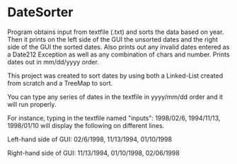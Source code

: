 # DateSorter
Program obtains input from textfile (.txt) and sorts the data based on year.
Then it prints on the left side of the GUI the unsorted dates and the right side of the GUI the sorted dates.
Also prints out any invalid dates entered as a Date212 Exception as well as any combination of chars and number. 
Prints dates out in mm/dd/yyyy order.

This project was created to sort dates by using both a Linked-List created from scratch and a TreeMap to sort. 

You can type any series of dates in the textfile in yyyy/mm/dd order and it will run properly. 

For instance, typing in the textfile named "inputs": 1998/02/6, 1994/11/13, 1998/01/10 will display the following on different lines. 

Left-hand side of GUI: 02/6/1998, 11/13/1994, 01/10/1998  

Right-hand side of GUI: 11/13/1994, 01/10/1998, 02/06/1998       
                                                   
                                                     
